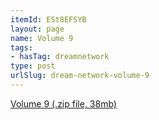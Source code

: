 ```yaml
---
itemId: ESt8EFSYB
layout: page
name: Volume 9
tags:
- hasTag: dreamnetwork
type: post
urlSlug: dream-network-volume-9
---
```

<a href="../files/Volume_9.zip" download>Volume 9 (.zip file, 38mb)</a>